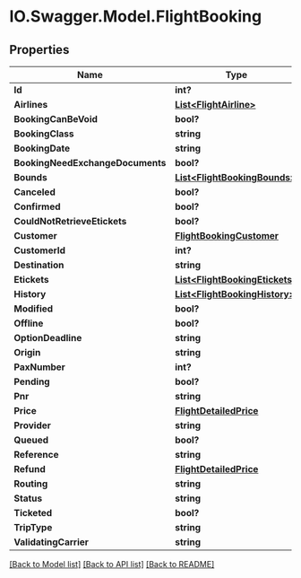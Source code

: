 # IO.Swagger.Model.FlightBooking
## Properties

Name | Type | Description | Notes
------------ | ------------- | ------------- | -------------
**Id** | **int?** |  | [optional] 
**Airlines** | [**List&lt;FlightAirline&gt;**](FlightAirline.md) |  | [optional] 
**BookingCanBeVoid** | **bool?** |  | [optional] 
**BookingClass** | **string** |  | [optional] 
**BookingDate** | **string** |  | [optional] 
**BookingNeedExchangeDocuments** | **bool?** |  | [optional] 
**Bounds** | [**List&lt;FlightBookingBounds&gt;**](FlightBookingBounds.md) |  | [optional] 
**Canceled** | **bool?** |  | [optional] 
**Confirmed** | **bool?** |  | [optional] 
**CouldNotRetrieveEtickets** | **bool?** |  | [optional] 
**Customer** | [**FlightBookingCustomer**](FlightBookingCustomer.md) |  | [optional] 
**CustomerId** | **int?** |  | [optional] 
**Destination** | **string** |  | [optional] 
**Etickets** | [**List&lt;FlightBookingEtickets&gt;**](FlightBookingEtickets.md) |  | [optional] 
**History** | [**List&lt;FlightBookingHistory&gt;**](FlightBookingHistory.md) |  | [optional] 
**Modified** | **bool?** |  | [optional] 
**Offline** | **bool?** |  | [optional] 
**OptionDeadline** | **string** |  | [optional] 
**Origin** | **string** |  | [optional] 
**PaxNumber** | **int?** |  | [optional] 
**Pending** | **bool?** |  | [optional] 
**Pnr** | **string** |  | [optional] 
**Price** | [**FlightDetailedPrice**](FlightDetailedPrice.md) |  | [optional] 
**Provider** | **string** |  | [optional] 
**Queued** | **bool?** |  | [optional] 
**Reference** | **string** |  | [optional] 
**Refund** | [**FlightDetailedPrice**](FlightDetailedPrice.md) |  | [optional] 
**Routing** | **string** |  | [optional] 
**Status** | **string** |  | [optional] 
**Ticketed** | **bool?** |  | [optional] 
**TripType** | **string** |  | [optional] 
**ValidatingCarrier** | **string** |  | [optional] 

[[Back to Model list]](../README.md#documentation-for-models) [[Back to API list]](../README.md#documentation-for-api-endpoints) [[Back to README]](../README.md)

